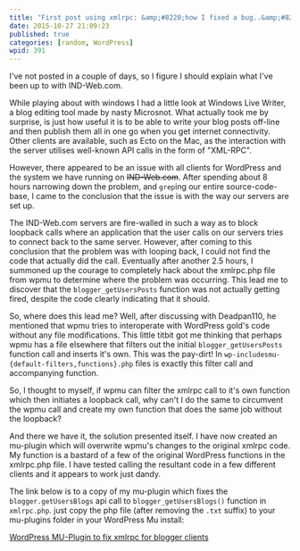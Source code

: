 ```yaml
---
title: "First post using xmlrpc: &amp;#8220;how I fixed a bug..&amp;#8221;"
date: 2015-10-27 21:09:23
published: true
categories: [random, WordPress]
wpid: 391
---
```


I've not posted in a couple of days, so I figure I should explain what I've been up to with <span class="removed_link" title="http://ind-web.com">IND-Web.com</span>.

While playing about with windows I had a little look at Windows Live Writer, a blog editing tool made by nasty Microsnot. What actually took me by surprise, is just how useful it is to be able to write your blog posts off-line and then publish them all in one go when you get internet connectivity. Other clients are available, such as Ecto on the Mac, as the interaction with the server utilises well-known API calls in the form of "XML-RPC".

However, there appeared to be an issue with all clients for WordPress and the system we have running on ~~IND-Web.com~~. After spending about 8 hours narrowing down the problem, and `grep`ing our entire source-code-base, I came to the conclusion that the issue is with the way our servers are set up.

The IND-Web.com servers are fire-walled in such a way as to block loopback calls where an application that the user calls on our servers tries to connect back to the same server. However, after coming to this conclusion that the problem was with looping back, I could not find the code that actually did the call. Eventually after another 2.5 hours, I summoned up the courage to completely hack about the xmlrpc.php file from wpmu to determine where the problem was occurring. This lead me to discover that the `blogger_getUsersPosts` function was not actually getting fired, despite the code clearly indicating that it should.

So, where does this lead me? Well, after discussing with Deadpan110, he mentioned that wpmu tries to interoperate with WordPress gold's code without any file modifications. This little titbit got me thinking that perhaps wpmu has a file elsewhere that filters out the initial `blogger_getUsersPosts` function call and inserts it's own. This was the pay-dirt! In `wp-includesmu-{default-filters,functions}.php` files is exactly this filter call and accompanying function.

So, I thought to myself, if wpmu can filter the xmlrpc call to it's own function which then initiates a loopback call, why can't I do the same to circumvent the wpmu call and create my own function that does the same job without the loopback?

And there we have it, the solution presented itself. I have now created an mu-plugin which will overwrite wpmu's changes to the original xmlrpc code. My function is a bastard of a few of the original WordPress functions in the xmlrpc.php file. I have tested calling the resultant code in a few different clients and it appears to work just dandy.

The link below is to a copy of my mu-plugin which fixes the `blogger.getUsersBlogs` api call to `blogger_getUsersBlogs()` function in `xmlrpc.php`. just copy the php file (after removing the `.txt` suffix) to your mu-plugins folder in your WordPress Mu install:

[WordPress MU-Plugin to fix xmlrpc for blogger clients](/wp-content/uploads/2009/04/wpmublogger-getusersblogsphp.txt)
